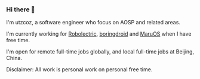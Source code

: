 ### Hi there 👋

I'm utzcoz, a software engineer who focus on AOSP and related areas.

I'm currently working for [Robolectric](https://github.com/robolectric/robolectric), [boringdroid](https://github.com/boringdroid) and [MaruOS](https://github.com/maruos/) when I have free time.

I'm open for remote full-time jobs globally, and local full-time jobs at Beijing, China.

Disclaimer: All work is personal work on personal free time.

